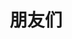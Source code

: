 ---
title: 朋友们
slug: "links"
links:
  - title: KansChen
    description: 凛冬散尽 星河长明
    website: https://blog.dgzx.ac.cn/
    image: https://blog.dgzx.ac.cn/wp-content/uploads/2020/03/A53C4C0149597882606B3159ED9A5E14.jpg
  - title: 黑墨水鱼
    description: 水族馆
    website: https://aquarium39.moe/
    image: https://aquarium39.moe/static/8ffe4e574e0dec766a918bfb10988f09/300de/green.webp
menu:
    main: 
        weight: -50
        params:
            icon: link

comments: false
---
